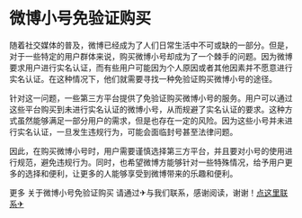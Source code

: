 # 微博小号免验证购买

随着社交媒体的普及，微博已经成为了人们日常生活中不可或缺的一部分。但是，对于一些特定的用户群体来说，购买微博小号却成为了一个棘手的问题。因为微博要求用户进行实名认证，而有些用户可能因为个人原因或者其他因素并不愿意进行实名认证。在这种情况下，他们就需要寻找一种免验证购买微博小号的途径。

针对这一问题，一些第三方平台提供了免验证购买微博小号的服务。用户可以通过这些平台购买到未进行实名认证的微博小号，从而规避了实名认证的要求。这种方式虽然能够满足一部分用户的需求，但是也存在一定的风险。因为这些小号并未进行实名认证，一旦发生违规行为，可能会面临封号甚至法律问题。

因此，在购买微博小号时，用户需要谨慎选择第三方平台，并且要对小号的使用进行规范，避免违规行为。同时，也希望微博方能够针对一些特殊情况，给予用户更多的选择和便利，让更多的人能够享受到微博带来的乐趣和便利。

更多 关于微博小号免验证购买 请通过✈与我们联系，感谢阅读，谢谢！[点这里联系✈](https://cc.k02.cc)
